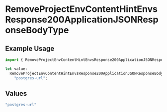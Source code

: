 # RemoveProjectEnvContentHintEnvsResponse200ApplicationJSONResponseBodyType

## Example Usage

```typescript
import { RemoveProjectEnvContentHintEnvsResponse200ApplicationJSONResponseBodyType } from "@vercel/sdk/models/operations";

let value:
  RemoveProjectEnvContentHintEnvsResponse200ApplicationJSONResponseBodyType =
    "postgres-url";
```

## Values

```typescript
"postgres-url"
```
